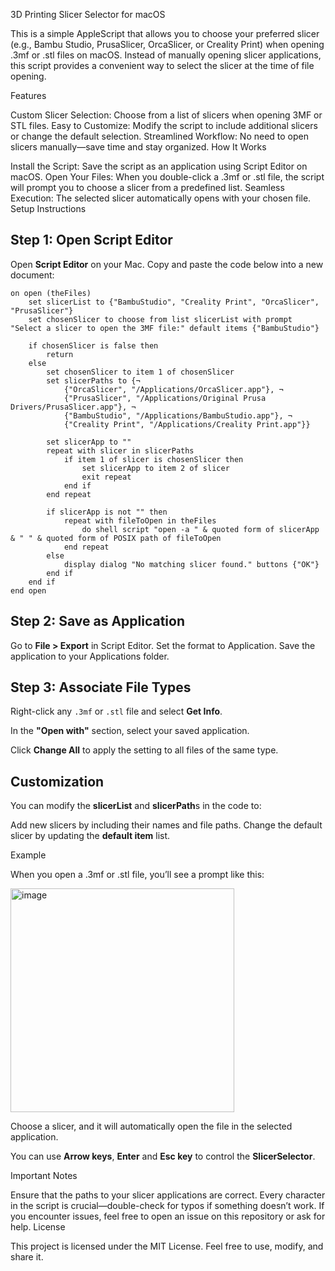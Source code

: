 3D Printing Slicer Selector for macOS

This is a simple AppleScript that allows you to choose your preferred slicer (e.g., Bambu Studio, PrusaSlicer, OrcaSlicer, or Creality Print) when opening .3mf or .stl files on macOS. Instead of manually opening slicer applications, this script provides a convenient way to select the slicer at the time of file opening.

Features

Custom Slicer Selection: Choose from a list of slicers when opening 3MF or STL files.
Easy to Customize: Modify the script to include additional slicers or change the default selection.
Streamlined Workflow: No need to open slicers manually—save time and stay organized.
How It Works

Install the Script: Save the script as an application using Script Editor on macOS.
Open Your Files: When you double-click a .3mf or .stl file, the script will prompt you to choose a slicer from a predefined list.
Seamless Execution: The selected slicer automatically opens with your chosen file.
Setup Instructions

## Step 1: Open Script Editor
Open **Script Editor** on your Mac.
Copy and paste the code below into a new document:

```applescript
on open (theFiles)
    set slicerList to {"BambuStudio", "Creality Print", "OrcaSlicer", "PrusaSlicer"}
    set chosenSlicer to choose from list slicerList with prompt "Select a slicer to open the 3MF file:" default items {"BambuStudio"}
    
    if chosenSlicer is false then
        return
    else
        set chosenSlicer to item 1 of chosenSlicer
        set slicerPaths to {¬
            {"OrcaSlicer", "/Applications/OrcaSlicer.app"}, ¬
            {"PrusaSlicer", "/Applications/Original Prusa Drivers/PrusaSlicer.app"}, ¬
            {"BambuStudio", "/Applications/BambuStudio.app"}, ¬
            {"Creality Print", "/Applications/Creality Print.app"}}
        
        set slicerApp to ""
        repeat with slicer in slicerPaths
            if item 1 of slicer is chosenSlicer then
                set slicerApp to item 2 of slicer
                exit repeat
            end if
        end repeat
        
        if slicerApp is not "" then
            repeat with fileToOpen in theFiles
                do shell script "open -a " & quoted form of slicerApp & " " & quoted form of POSIX path of fileToOpen
            end repeat
        else
            display dialog "No matching slicer found." buttons {"OK"}
        end if
    end if
end open
```


## Step 2: Save as Application
Go to **File > Export** in Script Editor.
Set the format to Application.
Save the application to your Applications folder.

## Step 3: Associate File Types
Right-click any `.3mf` or `.stl` file and select **Get Info**.

In the **"Open with"** section, select your saved application.

Click **Change All** to apply the setting to all files of the same type.


## Customization

You can modify the **slicerList** and **slicerPath**s in the code to:

Add new slicers by including their names and file paths.
Change the default slicer by updating the **default item** list.


Example

When you open a .3mf or .stl file, you’ll see a prompt like this:

<img width="358" alt="image" src="https://github.com/user-attachments/assets/126beea4-b458-4049-a876-98899e12b7f6" />

Choose a slicer, and it will automatically open the file in the selected application.

You can use **Arrow keys**, **Enter** and **Esc key** to control the **SlicerSelector**. 

Important Notes

Ensure that the paths to your slicer applications are correct.
Every character in the script is crucial—double-check for typos if something doesn’t work.
If you encounter issues, feel free to open an issue on this repository or ask for help.
License

This project is licensed under the MIT License. Feel free to use, modify, and share it.

